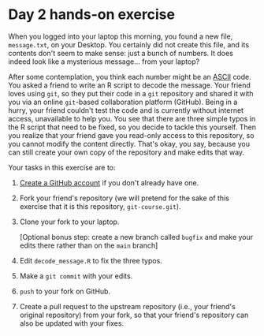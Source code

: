 # Day 2 hands-on exercise

When you logged into your laptop this morning, you found a new file,
`message.txt`, on your Desktop. You certainly did not create this file, and its
contents don't seem to make sense: just a bunch of numbers. It does indeed
look like a mysterious message... from your laptop?

After some contemplation, you think each number might be an
[ASCII](https://en.wikipedia.org/wiki/ASCII) code.
You asked a friend to write an R script to decode the message.
Your friend loves using `git`, so they put their code in a `git` repository and
shared it with you via an online `git`-based collaboration platform (GitHub).
Being in a hurry, your friend couldn't test the code and is currently without
internet access, unavailable to help you.
You see that there are three simple typos in the R script that need to be fixed,
so you decide to tackle this yourself.
Then you realize that your friend gave you read-only access to this repository,
so you cannot modify the content directly. That's okay, you say, because you can
still create your own copy of the repository and make edits that way.

Your tasks in this exercise are to:

1. [Create a GitHub account](https://github.com/) if you don't already have one.
1. Fork your friend's repository (we will pretend for the sake of this exercise
that it is this repository, `git-course.git`).
1. Clone your fork to your laptop.

   [Optional bonus step: create a new branch called `bugfix` and make your edits
   there rather than on the `main` branch]

1. Edit `decode_message.R` to fix the three typos.
1. Make a `git commit` with your edits.
1. `push` to your fork on GitHub.
1. Create a pull request to the upstream
repository (i.e., your friend's original repository) from your fork, so that
your friend's repository can also be updated with your fixes.
